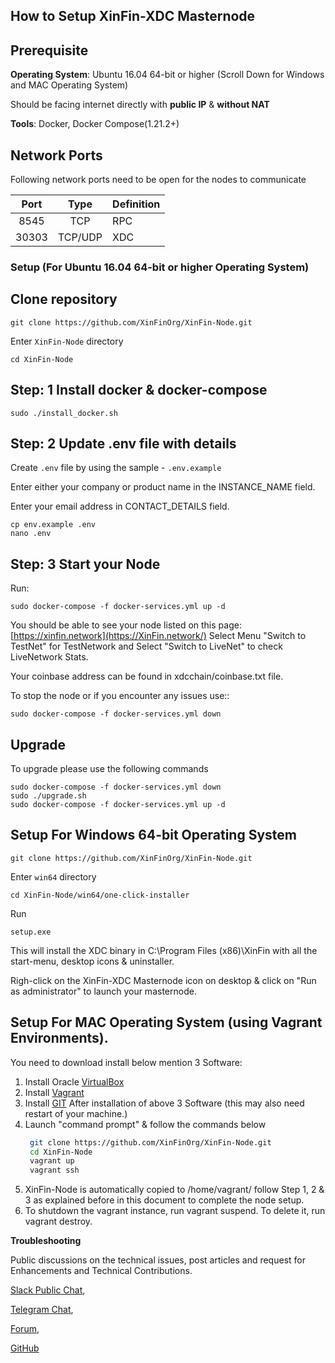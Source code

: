 
## How to Setup XinFin-XDC Masternode

## Prerequisite

**Operating System**: Ubuntu 16.04 64-bit or higher (Scroll Down for Windows and MAC Operating System)

Should be facing internet directly with **public IP** & **without NAT**

**Tools**: Docker, Docker Compose(1.21.2+)


## Network Ports

Following network ports need to be open for the nodes to communicate

| Port | Type | Definition |
|:------:|:-----:|:---------- |
|8545| TCP | RPC |
|30303| TCP/UDP | XDC |

### Setup (For Ubuntu 16.04 64-bit or higher Operating System) 

## Clone repository
```
git clone https://github.com/XinFinOrg/XinFin-Node.git
```

Enter `XinFin-Node` directory
```
cd XinFin-Node
```


## Step: 1 Install docker & docker-compose
    sudo ./install_docker.sh

## Step: 2 Update .env file with details
Create `.env` file by using the sample - `.env.example`

Enter either your company or product name in the INSTANCE_NAME field.

Enter your email address in CONTACT_DETAILS field.

```
cp env.example .env
nano .env
```

## Step: 3 Start your Node

Run:
```
sudo docker-compose -f docker-services.yml up -d
```

You should be able to see your node listed on this page: [https://xinfin.network](https://XinFin.network/) Select Menu "Switch to TestNet" for TestNetwork and Select "Switch to LiveNet" to check LiveNetwork Stats. 

Your coinbase address can be found in xdcchain/coinbase.txt file.

To stop the node or if you encounter any issues use::
```
sudo docker-compose -f docker-services.yml down
```

## Upgrade
To upgrade please use the following commands

```
sudo docker-compose -f docker-services.yml down
sudo ./upgrade.sh
sudo docker-compose -f docker-services.yml up -d
```

## Setup For Windows 64-bit Operating System
```
git clone https://github.com/XinFinOrg/XinFin-Node.git
```

Enter `win64` directory
```
cd XinFin-Node/win64/one-click-installer
```

Run
```
setup.exe
```

This will install the XDC binary in C:\Program Files (x86)\XinFin with all the start-menu, desktop icons & uninstaller.

Righ-click on the XinFin-XDC Masternode icon on desktop & click on "Run as administrator" to launch your masternode.


##  Setup For MAC Operating System (using Vagrant Environments).
You need to download install below mention 3 Software:
1. Install Oracle [VirtualBox](https://www.virtualbox.org/wiki/Downloads)
2. Install [Vagrant](https://www.vagrantup.com/downloads.html)
3. Install [GIT](https://gitforwindows.org/)
    After installation of above 3 Software (this may also need restart of your machine.)
4. Launch "command prompt" & follow the commands below  
   ```sh
    git clone https://github.com/XinFinOrg/XinFin-Node.git
    cd XinFin-Node
    vagrant up
    vagrant ssh
    ```
5. XinFin-Node is automatically copied to /home/vagrant/ follow Step 1, 2 & 3 as explained before in this document to complete the node setup.
6. To shutdown the vagrant instance, run vagrant suspend. To delete it, run vagrant destroy.


**Troubleshooting**

Public discussions on the technical issues, post articles and request for Enhancements and Technical Contributions. 

[Slack Public Chat](https://launchpass.com/xinfin-public), 

[Telegram Chat](http://bit.do/Telegram-XinFinDev), 

[Forum](https://xinfin.net), 

[GitHub](https://github.com/XinFinorg)


